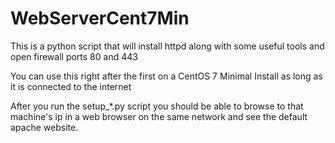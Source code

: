 # WebServerCent7Min
This is a python script that will install httpd along with some useful tools and open firewall ports 80 and 443

You can use this right after the first on a CentOS 7 Minimal Install as long as it is connected to the internet

After you run the setup_*.py script you should be able to browse to that machine's ip in a web browser on the same network and see the default apache website.
